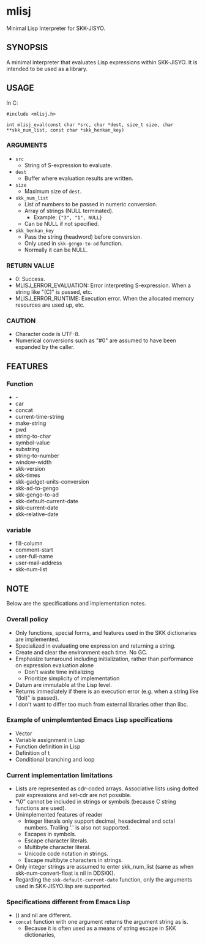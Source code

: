 # mlisj

Minimal Lisp Interpreter for SKK-JISYO.

## SYNOPSIS

A minimal interpreter that evaluates Lisp expressions within SKK-JISYO.
It is intended to be used as a library.

## USAGE

In C:


```
#include <mlisj.h>

int mlisj_eval(const char *src, char *dest, size_t size, char **skk_num_list, const char *skk_henkan_key)
```

### ARGUMENTS

* `src`
     * String of S-expression to evaluate.
* `dest`
     * Buffer where evaluation results are written.
* `size`
     * Maximum size of `dest`.
* `skk_num_list`
     * List of numbers to be passed in numeric conversion.
     * Array of strings (NULL terminated).
         * Example: `{"3", "1", NULL}`
     * Can be NULL if not specified.
* `skk_henkan_key`
     * Pass the string (headword) before conversion.
     * Only used in `skk-gengo-to-ad` function.
     * Normally it can be NULL.

### RETURN VALUE

* 0: Success.
* MLISJ_ERROR_EVALUATION: Error interpreting S-expression.  When a string like "(C)" is passed, etc.
* MLISJ_ERROR_RUNTIME: Execution error.  When the allocated memory resources are used up, etc.

### CAUTION

* Character code is UTF-8.
* Numerical conversions such as "#0" are assumed to have been expanded by the caller.

## FEATURES

### Function

* \-
* car
* concat
* current-time-string
* make-string
* pwd
* string-to-char
* symbol-value
* substring
* string-to-number
* window-width
* skk-version
* skk-times
* skk-gadget-units-conversion
* skk-ad-to-gengo
* skk-gengo-to-ad
* skk-default-current-date
* skk-current-date
* skk-relative-date

### variable

* fill-column
* comment-start
* user-full-name
* user-mail-address
* skk-num-list

## NOTE

Below are the specifications and implementation notes.

### Overall policy

* Only functions, special forms, and features used in the SKK dictionaries are implemented.
* Specialized in evaluating one expression and returning a string.
* Create and clear the environment each time.  No GC.
* Emphasize turnaround including initialization, rather than performance on expression evaluation alone
    * Don't waste time initializing
    * Prioritize simplicity of implementation
* Datum are immutable at the Lisp level.
* Returns immediately if there is an execution error (e.g. when a string like “(lol)” is passed).
* I don't want to differ too much from external libraries other than libc.

### Example of unimplemtented Emacs Lisp specifications

* Vector
* Variable assignment in Lisp
* Function definition in Lisp
* Definition of t
* Conditional branching and loop

### Current implementation limitations

* Lists are represented as cdr-coded arrays.  Associative lists using dotted pair expressions and set-cdr are not possible.
* “\0” cannot be included in strings or symbols (because C string functions are used).
* Unimplemented features of reader
     * Integer literals only support decimal, hexadecimal and octal numbers.  Trailing '.' is also not supported.
     * Escapes in symbols.
     * Escape character literals.
     * Multibyte character literal.
     * Unicode code notation in strings.
     * Escape multibyte characters in strings.
* Only integer strings are assumed to enter skk_num_list (same as when skk-num-convert-float is nil in DDSKK).
* Regarding the `skk-default-current-date` function, only the arguments used in SKK-JISYO.lisp are supported.

### Specifications different from Emacs Lisp

* () and nil are different.
* `concat` function with one argument returns the argument string as is.
     * Because it is often used as a means of string escape in SKK dictionaries,
